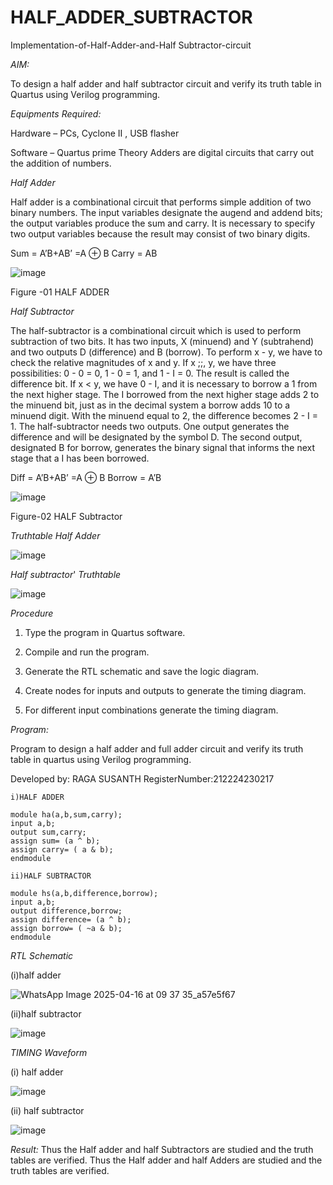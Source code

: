 # HALF_ADDER_SUBTRACTOR

Implementation-of-Half-Adder-and-Half Subtractor-circuit

*AIM:*

To design a half adder and half subtractor circuit and verify its truth table in Quartus using Verilog programming.

*Equipments Required:*

Hardware – PCs, Cyclone II , USB flasher 

Software – Quartus prime Theory Adders are digital circuits that carry out the addition of numbers.

*Half Adder*

Half adder is a combinational circuit that performs simple addition of two binary numbers. The input variables designate the augend and addend bits; the output variables produce the sum and carry. It is necessary to specify two output variables because the result may consist of two binary digits.

Sum = A’B+AB’ =A ⊕ B Carry = AB

![image](https://github.com/naavaneetha/HALF_ADDER_SUBTRACTOR/assets/154305477/bd4a0b2c-cdbc-4184-ab08-81578f121e1f)

Figure -01 HALF ADDER


*Half Subtractor*

The half-subtractor is a combinational circuit which is used to perform subtraction of two bits. It has two inputs, X (minuend) and Y (subtrahend) and two outputs D (difference) and B (borrow). To perform x - y, we have to check the relative magnitudes of x and y. If x ;;, y, we have three possibilities: 0 - 0 = 0, 1 - 0 = 1, and 1 - I = 0. The result is called the difference bit. If x < y, we have 0 - I, and it is necessary to borrow a 1 from the next higher stage. The I borrowed from the next higher stage adds 2 to the minuend bit, just as in the decimal system a borrow adds 10 to a minuend digit. With the minuend equal to 2, the difference becomes 2 - I = 1. The half-subtractor needs two outputs. One output generates the difference and will be designated by the symbol D. The second output, designated B for borrow, generates the binary signal that informs the next stage that a I has been borrowed. 

Diff = A’B+AB’ =A ⊕ B
Borrow = A’B

 ![image](https://github.com/naavaneetha/HALF_ADDER_SUBTRACTOR/assets/154305477/d76b099c-513f-4e7c-843a-e2fd028a531a)

Figure-02 HALF Subtractor


*Truthtable*
*Half Adder*

![image](https://github.com/user-attachments/assets/4adefd58-989c-46ad-8f66-6507f71c51b6)

*Half subtractor*'
*Truthtable*

![image](https://github.com/user-attachments/assets/f84b1c2a-0364-42aa-a7e6-b342d459bf94)

*Procedure*

1.	Type the program in Quartus software.

2.	Compile and run the program.

3.	Generate the RTL schematic and save the logic diagram.

4.	Create nodes for inputs and outputs to generate the timing diagram.

5.	For different input combinations generate the timing diagram.


*Program:*

 Program to design a half adder and full adder circuit and verify its truth table in quartus using Verilog programming.

Developed by: RAGA SUSANTH
RegisterNumber:212224230217

    i)HALF ADDER
    
    module ha(a,b,sum,carry);
    input a,b;
    output sum,carry;
    assign sum= (a ^ b);
    assign carry= ( a & b);
    endmodule

    ii)HALF SUBTRACTOR
    
    module hs(a,b,difference,borrow);
    input a,b;
    output difference,borrow;
    assign difference= (a ^ b);
    assign borrow= ( ~a & b);
    endmodule


*RTL Schematic*

(i)half adder

![WhatsApp Image 2025-04-16 at 09 37 35_a57e5f67](https://github.com/user-attachments/assets/62993697-2466-473d-a2c1-e23235be8968)


(ii)half subtractor


![image](https://github.com/user-attachments/assets/2a827a70-c277-43b9-9b9a-f99105379196)


*TIMING Waveform*


 (i) half adder
 
![image](https://github.com/user-attachments/assets/ce37d9a7-9591-472c-80e2-91fdc45d3f7a)


 (ii) half subtractor
 
![image](https://github.com/user-attachments/assets/a2da676a-3dcb-4d70-a46e-e9a981cf3682)


*Result:*
Thus the Half adder and half Subtractors are studied and the truth tables are verified.
Thus the Half adder and half Adders are studied and the truth tables are verified.
